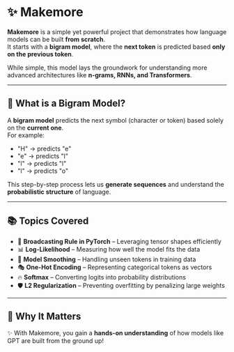 # ✨ Makemore

**Makemore** is a simple yet powerful project that demonstrates how language models can be built **from scratch**.  
It starts with a **bigram model**, where the **next token** is predicted based **only on the previous token**.  

While simple, this model lays the groundwork for understanding more advanced architectures like **n-grams, RNNs, and Transformers**.

---

## 🔎 What is a Bigram Model?

A **bigram model** predicts the next symbol (character or token) based solely on the **current one**.  
For example:  

- "H" → predicts "e"  
- "e" → predicts "l"  
- "l" → predicts "l"  
- "l" → predicts "o"  

This step-by-step process lets us **generate sequences** and understand the **probabilistic structure** of language.

---

## 📚 Topics Covered

- 🔄 **Broadcasting Rule in PyTorch** – Leveraging tensor shapes efficiently  
- 📊 **Log-Likelihood** – Measuring how well the model fits the data  
- 🧹 **Model Smoothing** – Handling unseen tokens in training data  
- 🎭 **One-Hot Encoding** – Representing categorical tokens as vectors  
- 🔥 **Softmax** – Converting logits into probability distributions  
- 🛡 **L2 Regularization** – Preventing overfitting by penalizing large weights  

---

## 🚀 Why It Matters

✨ With Makemore, you gain a **hands-on understanding** of how models like GPT are built from the ground up!
